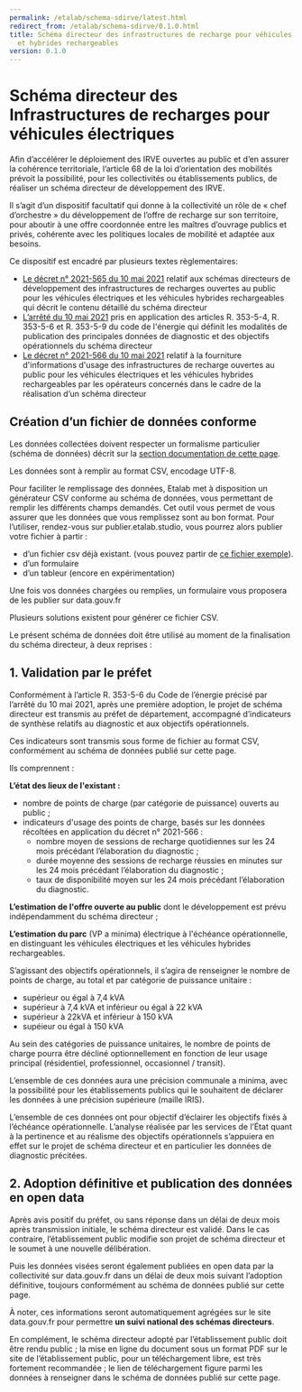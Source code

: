 ```yaml
---
permalink: /etalab/schema-sdirve/latest.html
redirect_from: /etalab/schema-sdirve/0.1.0.html
title: Schéma directeur des infrastructures de recharge pour véhicules électriques
  et hybrides rechargeables
version: 0.1.0
---
```


# Schéma directeur des Infrastructures de recharges pour véhicules électriques

Afin d’accélérer le déploiement des IRVE ouvertes au public et d’en assurer la cohérence territoriale, l’article 68 de la loi d’orientation des mobilités prévoit la possibilité, pour les collectivités ou établissements publics, de réaliser un schéma directeur de développement des IRVE. 

Il s’agit d’un dispositif facultatif qui donne à la collectivité un rôle de « chef d’orchestre » du développement de l’offre de recharge sur son territoire, pour aboutir à une offre coordonnée entre les maîtres d’ouvrage publics et privés, cohérente avec les politiques locales de mobilité et adaptée aux besoins.

Ce dispositif est encadré par plusieurs textes règlementaires:
- [Le décret n° 2021-565 du 10 mai 2021](https://www.legifrance.gouv.fr/jorf/id/JORFTEXT000043490106) relatif aux schémas directeurs de développement des infrastructures de recharges ouvertes au public pour les véhicules électriques et les véhicules hybrides rechargeables qui décrit le contenu détaillé du schéma directeur
- [L’arrêté du 10 mai 2021](https://www.legifrance.gouv.fr/loda/id/JORFTEXT000043490176/) pris en application des articles R. 353-5-4, R. 353-5-6 et R. 353-5-9 du code de l'énergie qui définit les modalités de publication des principales données de diagnostic et des objectifs opérationnels du schéma directeur 
- [Le décret n° 2021-566 du 10 mai 2021](https://www.legifrance.gouv.fr/jorf/id/JORFTEXT000043490129) relatif à la fourniture d'informations d'usage des infrastructures de recharge ouvertes au public pour les véhicules électriques et les véhicules hybrides rechargeables  par les opérateurs concernés dans le cadre de la réalisation d’un schéma directeur

## Création d’un fichier de données conforme

Les données collectées doivent respecter un formalisme particulier (schéma de données) décrit sur la [section documentation de cette page](https://schema.data.gouv.fr/etalab/schema-sdirve/latest/documentation.html).

Les données sont à remplir au format CSV, encodage UTF-8.

Pour faciliter le remplissage des données, Etalab met à disposition un générateur CSV conforme au schéma de données, vous permettant de remplir les différents champs demandés. Cet outil vous permet de vous assurer que les données que vous remplissez sont au bon format. Pour l’utiliser, rendez-vous sur publier.etalab.studio, vous pourrez alors publier votre fichier à partir :
- d’un fichier csv déjà existant. (vous pouvez partir de [ce fichier exemple](https://www.data.gouv.fr/fr/datasets/fichier-exemple-schema-directeur-des-infrastructures-de-recharges-pour-vehicules-electriques/)).
- d’un formulaire
- d’un tableur (encore en expérimentation)

Une fois vos données chargées ou remplies, un formulaire vous proposera de les publier sur data.gouv.fr

Plusieurs solutions existent pour générer ce fichier CSV.

Le présent schéma de données doit être utilisé au moment de la finalisation du schéma directeur, à deux reprises : 

## 1. Validation par le préfet

Conformément à l’article R. 353-5-6 du Code de l’énergie précisé par l’arrêté du 10 mai 2021, après une première adoption, le projet de schéma directeur est transmis au préfet de département, accompagné d’indicateurs de synthèse relatifs au diagnostic et aux objectifs opérationnels. 

Ces indicateurs sont transmis sous forme de fichier au format CSV, conformément au schéma de données publié sur cette page.

Ils comprennent : 

**L’état des lieux de l'existant :**
- nombre de points de charge (par catégorie de puissance) ouverts au public ; 
- indicateurs d'usage des points de charge, basés sur les données récoltées en application du décret n° 2021-566  :
    - nombre moyen de sessions de recharge quotidiennes sur les 24 mois précédant l’élaboration du diagnostic ;
    - durée moyenne des sessions de recharge réussies en minutes sur les 24 mois précédant l’élaboration du diagnostic ;
    - taux de disponibilité moyen sur les 24 mois précédant l’élaboration du diagnostic.

**L’estimation de l'offre ouverte au public** dont le développement est prévu indépendamment du schéma directeur ;

**L’estimation du parc** (VP a minima) électrique à l'échéance opérationnelle, en distinguant les véhicules électriques et les véhicules hybrides rechargeables.

S’agissant des objectifs opérationnels, il s’agira de renseigner le nombre de points de charge, au total et par catégorie de puissance unitaire :
- supérieur ou égal à 7,4 kVA
- supérieur à 7,4 kVA et inférieur ou égal à 22 kVA 
- supérieur à 22kVA et inférieur à 150 kVA
- supéieur ou égal à 150 kVA	

Au sein des catégories de puissance unitaires, le nombre de points de charge pourra être décliné optionnellement en fonction de leur usage principal (résidentiel, professionnel, occasionnel / transit).

L’ensemble de ces données aura une précision communale a minima, avec la possibilité pour les établissements publics qui le souhaitent de déclarer les données à une précision supérieure (maille IRIS).

L’ensemble de ces données ont pour objectif d’éclairer les objectifs fixés à l’échéance opérationnelle. L’analyse réalisée par les services de l’État quant à la pertinence et au réalisme des objectifs opérationnels s’appuiera en effet sur le projet de schéma directeur et en particulier les données de diagnostic précitées. 


## 2. Adoption définitive et publication des données en open data

Après avis positif du préfet, ou sans réponse dans un délai de deux mois après transmission initiale, le schéma directeur est validé. Dans le cas contraire, l’établissement public modifie son projet de schéma directeur et le soumet à une nouvelle délibération.

Puis les données visées seront également publiées en open data par la collectivité sur data.gouv.fr dans un délai de deux mois suivant l’adoption définitive, toujours conformément au schéma de données publié sur cette page.  

À noter, ces informations seront automatiquement agrégées sur le site data.gouv.fr pour permettre **un suivi national des schémas directeurs**. 

En complément, le schéma directeur adopté par l’établissement public doit être rendu public ; la mise en ligne du document sous un format PDF sur le site de l’établissement public, pour un téléchargement libre, est très fortement recommandée ; le lien de téléchargement figure parmi les données à renseigner dans le schéma de données publié sur cette page.